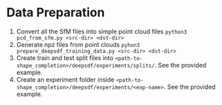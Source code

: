 # Data Preparation

1. Convert all the SfM files into simple point cloud files `python3 pcd_from_sfm.py <src-dir> <dst-dir>`
2. Generate npz files from point clouds `pyhon3 prepare_deepsdf_training_data.py <src-dir> <dst-dir>`
3. Create train and test split files into `<path-to-shape_completion>/deepsdf/experiments/splits/`. See the provided example.
4. Create an experiment folder inside `<path-to-shape_completion>/deepsdf/experiments/<exp-name>`. See the provided example.